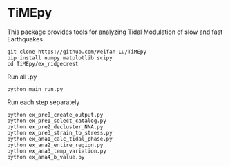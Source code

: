 # TiMEpy

This package provides tools for analyzing Tidal Modulation of slow and fast Earthquakes.

    git clone https://github.com/Weifan-Lu/TiMEpy
    pip install numpy matplotlib scipy
    cd TiMEpy/ex_ridgecrest

Run all .py

    python main_run.py

Run each step separately

    python ex_pre0_create_output.py
    python ex_pre1_select_catalog.py
    python ex_pre2_decluster_NNA.py
    python ex_pre3_strain_to_stress.py
    python ex_ana1_calc_tidal_phase.py
    python ex_ana2_entire_region.py
    python ex_ana3_temp_variation.py
    python ex_ana4_b_value.py
